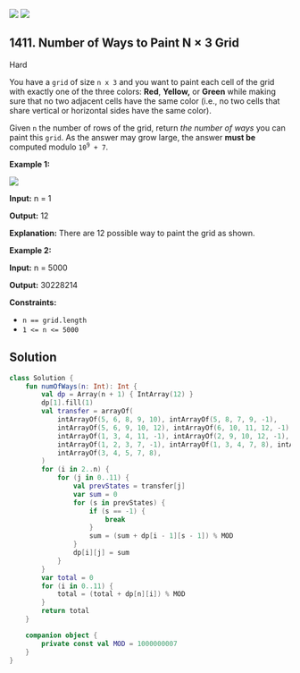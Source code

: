 [![](https://img.shields.io/github/stars/javadev/LeetCode-in-Kotlin?label=Stars&style=flat-square)](https://github.com/javadev/LeetCode-in-Kotlin)
[![](https://img.shields.io/github/forks/javadev/LeetCode-in-Kotlin?label=Fork%20me%20on%20GitHub%20&style=flat-square)](https://github.com/javadev/LeetCode-in-Kotlin/fork)

## 1411\. Number of Ways to Paint N × 3 Grid

Hard

You have a `grid` of size `n x 3` and you want to paint each cell of the grid with exactly one of the three colors: **Red**, **Yellow,** or **Green** while making sure that no two adjacent cells have the same color (i.e., no two cells that share vertical or horizontal sides have the same color).

Given `n` the number of rows of the grid, return _the number of ways_ you can paint this `grid`. As the answer may grow large, the answer **must be** computed modulo <code>10<sup>9</sup> + 7</code>.

**Example 1:**

![](https://assets.leetcode.com/uploads/2020/03/26/e1.png)

**Input:** n = 1

**Output:** 12

**Explanation:** There are 12 possible way to paint the grid as shown.

**Example 2:**

**Input:** n = 5000

**Output:** 30228214

**Constraints:**

*   `n == grid.length`
*   `1 <= n <= 5000`

## Solution

```kotlin
class Solution {
    fun numOfWays(n: Int): Int {
        val dp = Array(n + 1) { IntArray(12) }
        dp[1].fill(1)
        val transfer = arrayOf(
            intArrayOf(5, 6, 8, 9, 10), intArrayOf(5, 8, 7, 9, -1),
            intArrayOf(5, 6, 9, 10, 12), intArrayOf(6, 10, 11, 12, -1), intArrayOf(1, 2, 3, 11, 12),
            intArrayOf(1, 3, 4, 11, -1), intArrayOf(2, 9, 10, 12, -1), intArrayOf(1, 2, 10, 11, 12),
            intArrayOf(1, 2, 3, 7, -1), intArrayOf(1, 3, 4, 7, 8), intArrayOf(4, 5, 6, 8, -1),
            intArrayOf(3, 4, 5, 7, 8),
        )
        for (i in 2..n) {
            for (j in 0..11) {
                val prevStates = transfer[j]
                var sum = 0
                for (s in prevStates) {
                    if (s == -1) {
                        break
                    }
                    sum = (sum + dp[i - 1][s - 1]) % MOD
                }
                dp[i][j] = sum
            }
        }
        var total = 0
        for (i in 0..11) {
            total = (total + dp[n][i]) % MOD
        }
        return total
    }

    companion object {
        private const val MOD = 1000000007
    }
}
```
